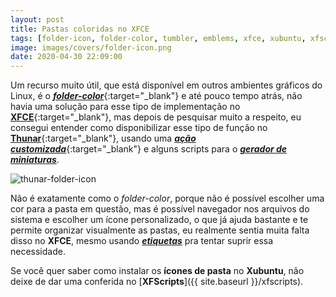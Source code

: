 ```yaml
---
layout: post
title: Pastas coloridas no XFCE
tags: [folder-icon, folder-color, tumbler, emblems, xfce, xubuntu, xfscripts]
image: images/covers/folder-icon.png
date: 2020-04-30 22:09:00
---
```


Um recurso muito útil, que está disponível em outros ambientes gráficos do Linux, é o [_**folder-color**_](https://foldercolor.tuxfamily.org/){:target="_blank"} e até pouco tempo atrás, não havia uma solução para esse tipo de implementação no [**XFCE**](https://xfce.org/){:target="_blank"}, mas depois de pesquisar muito a respeito, eu consegui entender como disponibilizar esse tipo de função no [**Thunar**](https://en.wikipedia.org/wiki/Thunar){:target="_blank"}, usando uma [_**ação customizada**_](https://docs.xfce.org/xfce/thunar/custom-actions){:target="_blank"} e alguns scripts para o [_**gerador de miniaturas**_](https://docs.xfce.org/xfce/thunar/tumbler).

![thunar-folder-icon](https://rauldipeas.github.io/xfscripts/images/thunar-folder-icon.png)

Não é exatamente como o _folder-color_, porque não é possível escolher uma cor para a pasta em questão, mas é possível navegador nos arquivos do sistema e escolher um ícone personalizado, o que já ajuda bastante e te permite organizar visualmente as pastas, eu realmente sentia muita falta disso no **XFCE**, mesmo usando [_**etiquetas**_](https://docs.xfce.org/xfce/thunar/working-with-files-and-folders#emblems) pra tentar suprir essa necessidade.

Se você quer saber como instalar os **ícones de pasta** no **Xubuntu**, não deixe de dar uma conferida no [**XFScripts**]({{ site.baseurl }}/xfscripts).